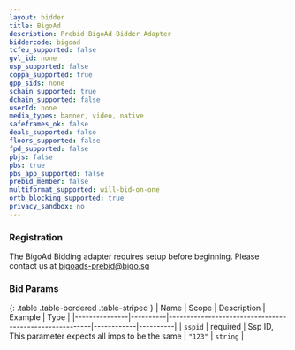 ```yaml
---
layout: bidder
title: BigoAd
description: Prebid BigoAd Bidder Adapter
biddercode: bigoad
tcfeu_supported: false
gvl_id: none
usp_supported: false
coppa_supported: true
gpp_sids: none
schain_supported: true
dchain_supported: false
userId: none
media_types: banner, video, native
safeframes_ok: false
deals_supported: false
floors_supported: false
fpd_supported: false
pbjs: false
pbs: true
pbs_app_supported: false
prebid_member: false
multiformat_supported: will-bid-on-one
ortb_blocking_supported: true
privacy_sandbox: no
---
```


### Registration

The BigoAd Bidding adapter requires setup before beginning. Please contact us at <bigoads-prebid@bigo.sg>

### Bid Params

{: .table .table-bordered .table-striped }
| Name          | Scope    | Description                                            | Example    | Type     |
|---------------|----------|--------------------------------------------------------|------------|----------|
| `sspid`       | required | Ssp ID, This parameter expects all imps to be the same | `"123"`    | `string` |
